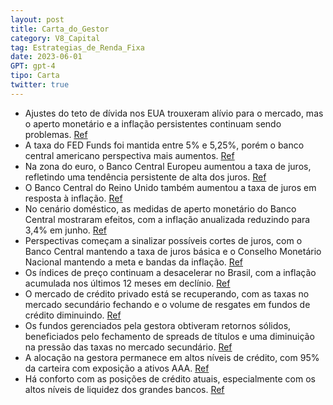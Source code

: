 ```yaml
---
layout: post
title: Carta_do_Gestor
category: V8_Capital
tag: Estrategias_de_Renda_Fixa
date: 2023-06-01
GPT: gpt-4
tipo: Carta
twitter: true
---
```


- Ajustes do teto de dívida nos EUA trouxeram alívio para o mercado, mas o aperto monetário e a inflação persistentes continuam sendo problemas.
<a href="#" onclick="search_on_pdf('problema nos meses seguintes e a economia americana continuou a dar sinais de robustez, com os índic')">Ref</a>
- A taxa do FED Funds foi mantida entre 5% e 5,25%, porém o banco central americano perspectiva mais aumentos.
<a href="#" onclick="search_on_pdf('americana precificava uma taxa terminal de 5,41% em novembro de contrastando com as perspectiv')">Ref</a>
- Na zona do euro, o Banco Central Europeu aumentou a taxa de juros, refletindo uma tendência persistente de alta dos juros. 
<a href="#" onclick="search_on_pdf('sido precificados no pior momento da crise bancária.O 2y americano, que chegou a fechar abril a 4%,')">Ref</a>
- O Banco Central do Reino Unido também aumentou a taxa de juros em resposta à inflação.
<a href="#" onclick="search_on_pdf('sido precificados no pior momento da crise bancária.O 2y americano, que chegou a fechar abril a 4%,')">Ref</a>
- No cenário doméstico, as medidas de aperto monetário do Banco Central mostraram efeitos, com a inflação anualizada reduzindo para 3,4% em junho.
<a href="#" onclick="search_on_pdf('exemplo, o PIB americano que ainda está rodando a 1,8% no Q1 e a taxa de desemprego que continua na')">Ref</a>
- Perspectivas começam a sinalizar possíveis cortes de juros, com o Banco Central mantendo a taxa de juros básica e o Conselho Monetário Nacional mantendo a meta e bandas da inflação.
<a href="#" onclick="search_on_pdf('próximo ciclo de baixa da Selic. O consenso espera uma diminuição da taxa em pelo menos 25bps na pró')">Ref</a>
- Os índices de preço continuam a desacelerar no Brasil, com a inflação acumulada nos últimos 12 meses em declínio.
<a href="#" onclick="search_on_pdf('exemplo, o PIB americano que ainda está rodando a 1,8% no Q1 e a taxa de desemprego que continua na')">Ref</a>
- O mercado de crédito privado está se recuperando, com as taxas no mercado secundário fechando e o volume de resgates em fundos de crédito diminuindo.
<a href="#" onclick="search_on_pdf('respondentes da pesquisa apontando dificuldades e demonstrando expectativas negativas para as venda')">Ref</a>
- Os fundos gerenciados pela gestora obtiveram retornos sólidos, beneficiados pelo fechamento de spreads de títulos e uma diminuição na pressão das taxas no mercado secundário.
<a href="#" onclick="search_on_pdf('mais consistentes com ações, de forma independente do direcional da bolsa e com volatilidade mais ')">Ref</a>
- A alocação na gestora permanece em altos níveis de crédito, com 95% da carteira com exposição a ativos AAA.
<a href="#" onclick="search_on_pdf('Materiais Básicos, com alocação de 3,88% no setor. Em termos de capitalização de mercado, temos quas')">Ref</a>
- Há conforto com as posições de crédito atuais, especialmente com os altos níveis de liquidez dos grandes bancos.
<a href="#" onclick="search_on_pdf('Conforme comentamos na nossa carta de março, 30% do crédito nos EUA está nas mãos dos bancos peque')">Ref</a>
